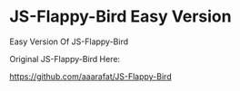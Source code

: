 # JS-Flappy-Bird Easy Version

Easy Version Of JS-Flappy-Bird

Original JS-Flappy-Bird Here: 

https://github.com/aaarafat/JS-Flappy-Bird
